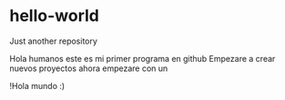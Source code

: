 # hello-world
Just another repository

Hola humanos este es mi primer programa en github Empezare a crear nuevos proyectos ahora empezare con un


!Hola mundo :) 
